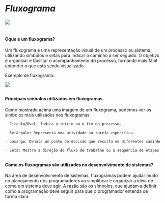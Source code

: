 
# _Fluxograma_

![](https://encrypted-tbn0.gstatic.com/images?q=tbn:ANd9GcTSXWxzQJTO_4XLVs54WJkWuBQkGKPAQmGghg&s)

# 

#### __Oque é um fluxograma?__

Um fluxograma é uma representação visual de um processo ou sistema, utilizando símbolos e setas para indicar o caminho a ser seguido. O objetivo é organizar e facilitar o acompanhamento do processo, tornando mais fácil entender o que está sendo visualizado.

Exemplo de fluxograma:

![](https://lh6.googleusercontent.com/HfQ3Czrf1BgHGJcBktVF3AhSV6OWb912-LAcMHss013gP_-eFvctXqzulRThqlqGWB4ftvlqy3e0vX37he2PjAirROR3kI9eODFAQQFDWNE-sN4CbkLG4AmhU30LshqiJLBDwBrz)

## 

#### __Principais simbolos utilizados em fluxogramas.__

Como mostrado acima uma imagem de um fluxograma, podemos ver os simbolos mais utilizados nos fluxogramas:

```markdown
- Círculo/Oval: Indica o início ou o fim do processo.

- Retângulo: Representa uma atividade ou tarefa específica.

- Losango: Denota um ponto de decisão que resulta em diferentes caminhos.

- Seta: Mostra a direção do fluxo de trabalho ou a sequência de etapas.

```

## 

#### __Como os fluxogramas são utilizados no desenvolvimento de sistemas?__

Na área de desenvolvimento de sistemas, fluxogramas podem ajudar muito no planejamento dos programadores ao simplificar e organizar a ideia de como um sistema deve agir. A razão são os símbolos, que ajudam a definir como a programação deve seguir para que o programador entenda de forma clara.

## 

#### 



